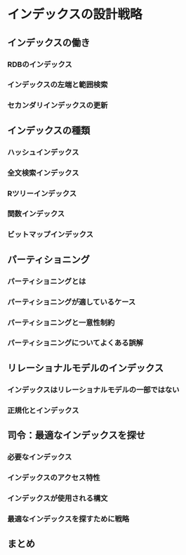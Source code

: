 # インデックスの設計戦略
## インデックスの働き
### RDBのインデックス
### インデックスの左端と範囲検索
### セカンダリインデックスの更新
## インデックスの種類
### ハッシュインデックス
### 全文検索インデックス
### Rツリーインデックス
### 関数インデックス
### ビットマップインデックス
## パーティショニング
### パーティショニングとは
### パーティショニングが適しているケース
### パーティショニングと一意性制約
### パーティショニングについてよくある誤解
## リレーショナルモデルのインデックス
### インデックスはリレーショナルモデルの一部ではない
### 正規化とインデックス
## 司令：最適なインデックスを探せ
### 必要なインデックス
### インデックスのアクセス特性
### インデックスが使用される構文
### 最適なインデックスを探すために戦略
## まとめ